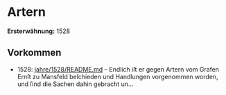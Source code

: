 # Artern

**Ersterwähnung:** 1528

## Vorkommen
- 1528: [jahre/1528/README.md](../jahre/1528/README.md) – Endlich iſt er gegen Artern vom Grafen Ernſt
zu Mansfeld beſchieden und Handlungen vorgenommen
worden, und ſind die Sachen dahin gebracht un...
